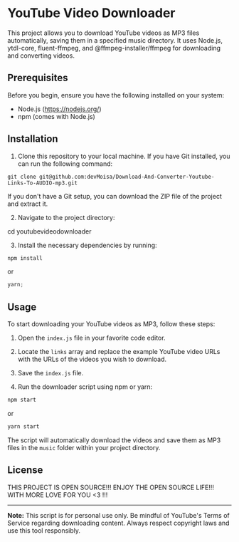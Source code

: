 # YouTube Video Downloader

This project allows you to download YouTube videos as MP3 files automatically, saving them in a specified music directory. It uses Node.js, ytdl-core, fluent-ffmpeg, and @ffmpeg-installer/ffmpeg for downloading and converting videos.

## Prerequisites

Before you begin, ensure you have the following installed on your system:

- Node.js (https://nodejs.org/)
- npm (comes with Node.js)

## Installation

1. Clone this repository to your local machine. If you have Git installed, you can run the following command:

```git
git clone git@github.com:devMoisa/Download-And-Converter-Youtube-Links-To-AUDIO-mp3.git
```

If you don't have a Git setup, you can download the ZIP file of the project and extract it.

2. Navigate to the project directory:

cd youtubevideodownloader

3. Install the necessary dependencies by running:

```javascript
npm install
```

or

```javascript
yarn;
```

## Usage

To start downloading your YouTube videos as MP3, follow these steps:

1. Open the `index.js` file in your favorite code editor.

2. Locate the `links` array and replace the example YouTube video URLs with the URLs of the videos you wish to download.

3. Save the `index.js` file.

4. Run the downloader script using npm or yarn:

```javascript
npm start
```

or

```javascript
yarn start
```

The script will automatically download the videos and save them as MP3 files in the `music` folder within your project directory.

## License

THIS PROJECT IS OPEN SOURCE!!! ENJOY THE OPEN SOURCE LIFE!!!
WITH MORE LOVE FOR YOU <3 !!!

---

**Note:** This script is for personal use only. Be mindful of YouTube's Terms of Service regarding downloading content. Always respect copyright laws and use this tool responsibly.
